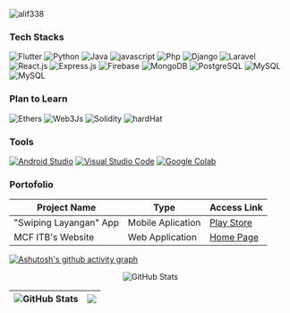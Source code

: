 <p> <img src="https://komarev.com/ghpvc/?username=alif338&color=green" alt="alif338"> </p>

### Tech Stacks
<p>
  <img alt="Flutter" src="https://img.shields.io/badge/-Flutter-3498eb?style=for-the-badge&logo=flutter&logoColor=white" />
  <img alt="Python" src="https://img.shields.io/badge/-Python-4B8BBE?style=for-the-badge&logo=python&logoColor=white"/>
  <img alt="Java" src="https://img.shields.io/badge/-Java-eb8334?style=for-the-badge&logo=java&logoColor=white" /> 
  <img alt="javascript" src="https://img.shields.io/badge/-Javascript-000000?style=for-the-badge&logo=javascript&logoColor=f0db4f" /> 
  <img alt="Php" src="https://img.shields.io/badge/-Php-4934eb?style=for-the-badge&logo=php&logoColor=white" />
  <img alt="Django" src="https://img.shields.io/badge/-Django-014d00?style=for-the-badge&logo=django&logoColor=white"/>
  <img alt="Laravel" src="https://img.shields.io/badge/-Laravel-ff0000?style=for-the-badge&logo=laravel&logoColor=white" />
  <img alt="React.js" src="https://img.shields.io/badge/-React.js-404d59?style=for-the-badge&logo=react&logoColor=61DAFB" /> 
  <img alt="Express.js" src="https://img.shields.io/badge/-Express.js-404d59?style=for-the-badge&logo=express&logoColor=white" /> 
  <img alt="Firebase" src="https://img.shields.io/badge/-Firebase-ffa200?style=for-the-badge&logo=firebase&logoColor=white"/>
  <img alt="MongoDB" src="https://img.shields.io/badge/-MongoDB-3fa037?style=for-the-badge&logo=mongodb&logoColor=white"/>
  <img alt="PostgreSQL" src="https://img.shields.io/badge/-PostgreSQL-0081cc?style=for-the-badge&logo=postgresql&logoColor=white"/>
  <img alt="MySQL" src="https://img.shields.io/badge/-MySQL-114f73?style=for-the-badge&logo=mysql&logoColor=white"/> 
  <img alt="MySQL" src="https://img.shields.io/badge/-Ruby-262626?style=for-the-badge&logo=ruby&logoColor=ff0000"/> 
</p>

### Plan to Learn
<p>
  <img alt="Ethers" src="https://img.shields.io/badge/-Ethers.js-100194?style=for-the-badge&logo=ethers&logoColor=white" />
  <img alt="Web3Js" src="https://img.shields.io/badge/-Web3.js-026fbd?style=for-the-badge&logo=web3&logoColor=white" />
  <img alt="Solidity" src="https://img.shields.io/badge/-Solidity-545454?style=for-the-badge&logo=solidity&logoColor=white" />
  <img alt="hardHat" src="https://img.shields.io/badge/-hardhat-ffa200?style=for-the-badge&logo=hardhat&logoColor=white" />
</p>

### Tools
<p>
  <a href="https://developer.android.com/studio"><img alt="Android Studio" src="https://img.shields.io/badge/Android_Studio-black?logo=android+studio&style=for-the-badge"/></a>
  <a href="https://code.visualstudio.com/"><img alt="Visual Studio Code" src="https://img.shields.io/badge/VSCode-black?logo=visual+studio+code&style=for-the-badge"/></a>
  <a href="https://colab.research.google.com/"><img alt="Google Colab" src="https://img.shields.io/badge/Google_Colab-black?logo=google+colab&style=for-the-badge"/></a>
</p>

### Portofolio
| Project Name | Type | Access Link |
| --- | --- | --- |
|"Swiping Layangan" App | Mobile Aplication | [Play Store](https://play.google.com/store/apps/details?id=com.ultg.kite_sweeping) |
| MCF ITB's Website | Web Application | [Home Page](https://mcf-itb-2022.com/) |


[![Ashutosh's github activity graph](https://activity-graph.herokuapp.com/graph?username=alif338&theme=gotham)](https://github.com/ashutosh00710/github-readme-activity-graph)
<p align="center">
 <img src="https://github-readme-stats.vercel.app/api?username=alif338&amp;show_icons=true&amp;count_private=true&amp;theme=vue-dark" alt="GitHub Stats">
</p>
 
 
 |<img src="https://github-readme-stats-one-bice.vercel.app/api/top-langs/?username=alif338&langs_count=8&layout=compact&role=OWNER,ORGANIZATION_MEMBER,COLLABORATOR&theme=vue-dark" alt="GitHub Stats">|<img src="https://github-readme-streak-stats.herokuapp.com/?user=alif338&theme=vue-dark"/>|
|---|---|
